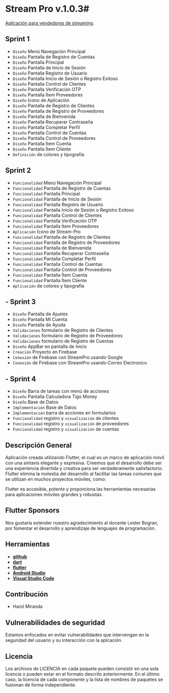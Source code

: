 
# Stream Pro v.1.0.3#
[Aplicación para vendedores de streaming](https://github.com/HarolMirandaDev/Stream-Pro).

## Sprint 1
- `Diseño` Menú Navegación Principal
- `Diseño` Pantalla de Registro de Cuentas
- `Diseño` Pantalla Principal
- `Diseño` Pantalla de Inicio de Sesión
- `Diseño` Pantalla Registro de Usuario
- `Diseño` Pantalla Inicio de Sesión o Registro Exitoso
- `Diseño` Pantalla Control de Clientes
- `Diseño` Pantalla Verificación OTP
- `Diseño` Pantalla Ítem Proveedores
- `Diseño` Icono de Aplicación
- `Diseño` Pantalla de Registro de Clientes
- `Diseño` Pantalla de Registro de Proveedores
- `Diseño` Pantalla de Bienvenida
- `Diseño` Pantalla Recuperar Contraseña
- `Diseño` Pantalla Completar Perfil
- `Diseño` Pantalla Control de Cuentas
- `Diseño` Pantalla Control de Proveedores
- `Diseño` Pantalla Ítem Cuenta
- `Diseño` Pantalla Ítem Cliente
- `Definición` de colores y tipografía

## Sprint 2
- `Funcionalidad` Menú Navegación Principal
- `Funcionalidad` Pantalla de Registro de Cuentas
- `Funcionalidad` Pantalla Principal
- `Funcionalidad` Pantalla de Inicio de Sesión
- `Funcionalidad` Pantalla Registro de Usuario
- `Funcionalidad` Pantalla Inicio de Sesión o Registro Exitoso
- `Funcionalidad` Pantalla Control de Clientes
- `Funcionalidad` Pantalla Verificación OTP
- `Funcionalidad` Pantalla Ítem Proveedores
- `Aplicación` Icono de Stream-Pro
- `Funcionalidad` Pantalla de Registro de Clientes
- `Funcionalidad` Pantalla de Registro de Proveedores
- `Funcionalidad` Pantalla de Bienvenida
- `Funcionalidad` Pantalla Recuperar Contraseña
- `Funcionalidad` Pantalla Completar Perfil
- `Funcionalidad` Pantalla Control de Cuentas
- `Funcionalidad` Pantalla Control de Proveedores
- `Funcionalidad` Pantalla Ítem Cuenta
- `Funcionalidad` Pantalla Ítem Cliente
- `Aplicación` de colores y tipografía

## - Sprint 3
- `Diseño` Pantalla de Ajustes
- `Diseño` Pantalla Mi Cuenta
- `Diseño` Pantalla de Ayuda
- `Validaciones` formulario de Registro de Clientes
- `Validaciones` formulario de Registro de Proveedores
- `Validaciones` formulario de Registro de Cuentas
- `Diseño` AppBar en pantalla de Inicio
- `Creación` Proyecto en Firebase
- `Conexión` de Firebase con StreamPro usando Google
- `Conexión` de Firebase con StreamPro usando Correo Electronico

## - Sprint 4
- `Diseño` Barra de tareas con menú de acciones
- `Diseño` Pantalla Calculadora Tigo Money
- `Diseño` Base de Datos
- `Implementación` Base de Datos
- `Implementación` barra de acciones en formularios
- `Funcionalidad` registro y `visualización` de clientes
- `Funcionalidad` registro y `visualización` de proveedores
- `Funcionalidad` registro y `visualización` de cuentas

## Descripción General
Aplicación creada utilizando Flutter, el cual es un marco de aplicación móvil con una sintaxis elegante y expresiva. Creemos que el desarrollo debe ser una experiencia divertida y creativa para ser verdaderamente satisfactorio. Flutter elimina la molestia del desarrollo al facilitar las tareas comunes que se utilizan en muchos proyectos móviles, como:

Flutter es accesible, potente y proporciona las herramientas necesarias para aplicaciones móviles grandes y robustas.

## Flutter Sponsors
Nos gustaría extender nuestro agradecimiento al docente Lester Bogran, por fomentar el desarrollo y aprendizaje de lenguajes de programación.

## Herramientas
- **[github](https://github.com/)**
- **[dart](https://dart.dev/)**
- **[flutter](https://flutter.dev/)**
- **[Android Studio](https://redirector.gvt1.com/edgedl/android/studio/install/4.1.2.0/android-studio-ide-201.7042882-windows.exe)**
- **[Visual Studio Code](https://code.visualstudio.com/docs/?dv=win)**

## Contribución
- Harol Miranda

## Vulnerabilidades de seguridad
Estamos enfocados en evitar vulnerabilidades que intervengan en la seguridad del usuario y su interacción con la aplcación.

## Licencia
Los archivos de LICENCIA en cada paquete pueden consistir en una sola licencia o pueden estar en el formato descrito anteriormente. En el último caso, la licencia de cada componente y la lista de nombres de paquetes se fusionan de forma independiente.